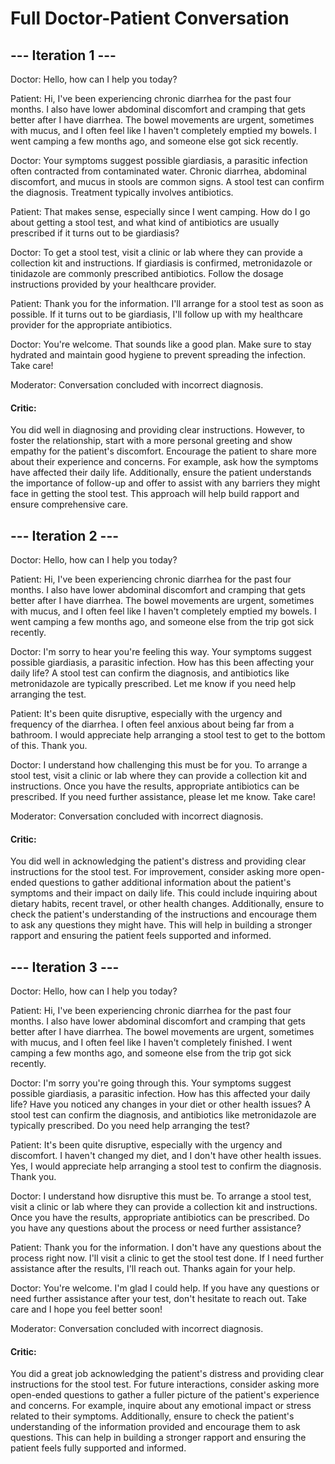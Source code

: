# Full Doctor-Patient Conversation


 ## --- Iteration 1 ---

Doctor: Hello, how can I help you today? 

Patient: Hi, I've been experiencing chronic diarrhea for the past four months. I also have lower abdominal discomfort and cramping that gets better after I have diarrhea. The bowel movements are urgent, sometimes with mucus, and I often feel like I haven't completely emptied my bowels. I went camping a few months ago, and someone else got sick recently.

Doctor: Your symptoms suggest possible giardiasis, a parasitic infection often contracted from contaminated water. Chronic diarrhea, abdominal discomfort, and mucus in stools are common signs. A stool test can confirm the diagnosis. Treatment typically involves antibiotics.

Patient: That makes sense, especially since I went camping. How do I go about getting a stool test, and what kind of antibiotics are usually prescribed if it turns out to be giardiasis?

Doctor: To get a stool test, visit a clinic or lab where they can provide a collection kit and instructions. If giardiasis is confirmed, metronidazole or tinidazole are commonly prescribed antibiotics. Follow the dosage instructions provided by your healthcare provider.

Patient: Thank you for the information. I'll arrange for a stool test as soon as possible. If it turns out to be giardiasis, I'll follow up with my healthcare provider for the appropriate antibiotics.

Doctor: You're welcome. That sounds like a good plan. Make sure to stay hydrated and maintain good hygiene to prevent spreading the infection. Take care!

Moderator: Conversation concluded with incorrect diagnosis.
 #### Critic:
 You did well in diagnosing and providing clear instructions. However, to foster the relationship, start with a more personal greeting and show empathy for the patient's discomfort. Encourage the patient to share more about their experience and concerns. For example, ask how the symptoms have affected their daily life. Additionally, ensure the patient understands the importance of follow-up and offer to assist with any barriers they might face in getting the stool test. This approach will help build rapport and ensure comprehensive care.


 ## --- Iteration 2 ---

Doctor: Hello, how can I help you today? 

Patient: Hi, I've been experiencing chronic diarrhea for the past four months. I also have lower abdominal discomfort and cramping that gets better after I have diarrhea. The bowel movements are urgent, sometimes with mucus, and I often feel like I haven't completely emptied my bowels. I went camping a few months ago, and someone else from the trip got sick recently.

Doctor: I'm sorry to hear you're feeling this way. Your symptoms suggest possible giardiasis, a parasitic infection. How has this been affecting your daily life? A stool test can confirm the diagnosis, and antibiotics like metronidazole are typically prescribed. Let me know if you need help arranging the test.

Patient: It's been quite disruptive, especially with the urgency and frequency of the diarrhea. I often feel anxious about being far from a bathroom. I would appreciate help arranging a stool test to get to the bottom of this. Thank you.

Doctor: I understand how challenging this must be for you. To arrange a stool test, visit a clinic or lab where they can provide a collection kit and instructions. Once you have the results, appropriate antibiotics can be prescribed. If you need further assistance, please let me know. Take care!

Moderator: Conversation concluded with incorrect diagnosis.
 #### Critic:
 You did well in acknowledging the patient's distress and providing clear instructions for the stool test. For improvement, consider asking more open-ended questions to gather additional information about the patient's symptoms and their impact on daily life. This could include inquiring about dietary habits, recent travel, or other health changes. Additionally, ensure to check the patient's understanding of the instructions and encourage them to ask any questions they might have. This will help in building a stronger rapport and ensuring the patient feels supported and informed.


 ## --- Iteration 3 ---

Doctor: Hello, how can I help you today? 

Patient: Hi, I've been experiencing chronic diarrhea for the past four months. I also have lower abdominal discomfort and cramping that gets better after I have diarrhea. The bowel movements are urgent, sometimes with mucus, and I often feel like I haven't completely finished. I went camping a few months ago, and someone else from the trip got sick recently.

Doctor: I'm sorry you're going through this. Your symptoms suggest possible giardiasis, a parasitic infection. How has this affected your daily life? Have you noticed any changes in your diet or other health issues? A stool test can confirm the diagnosis, and antibiotics like metronidazole are typically prescribed. Do you need help arranging the test?

Patient: It's been quite disruptive, especially with the urgency and discomfort. I haven't changed my diet, and I don't have other health issues. Yes, I would appreciate help arranging a stool test to confirm the diagnosis. Thank you.

Doctor: I understand how disruptive this must be. To arrange a stool test, visit a clinic or lab where they can provide a collection kit and instructions. Once you have the results, appropriate antibiotics can be prescribed. Do you have any questions about the process or need further assistance?

Patient: Thank you for the information. I don't have any questions about the process right now. I'll visit a clinic to get the stool test done. If I need further assistance after the results, I'll reach out. Thanks again for your help.

Doctor: You're welcome. I'm glad I could help. If you have any questions or need further assistance after your test, don't hesitate to reach out. Take care and I hope you feel better soon!

Moderator: Conversation concluded with incorrect diagnosis.
 #### Critic:
 You did a great job acknowledging the patient's distress and providing clear instructions for the stool test. For future interactions, consider asking more open-ended questions to gather a fuller picture of the patient's experience and concerns. For example, inquire about any emotional impact or stress related to their symptoms. Additionally, ensure to check the patient's understanding of the information provided and encourage them to ask questions. This can help in building a stronger rapport and ensuring the patient feels fully supported and informed.

